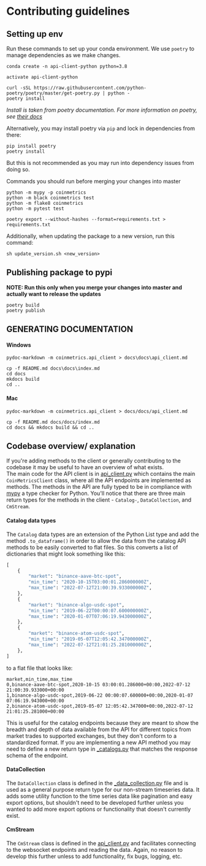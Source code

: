 # Contributing guidelines


## Setting up env
Run these commands to set up your conda environment. We use `poetry` to manage dependencies as we make changes.
```
conda create -n api-client-python python=3.8

activate api-client-python

curl -sSL https://raw.githubusercontent.com/python-poetry/poetry/master/get-poetry.py | python -
poetry install
```
_Install is taken from poetry documentation. For more information on poetry, see [their docs](https://python-poetry.org/docs/#updating-poetry)_



Alternatively, you may install poetry via `pip` and lock in dependencies from there:

```
pip install poetry
poetry install
```

But this is not recommended as you may run into dependency issues from doing so.

Commands you should run before merging your changes into master
```
python -m mypy -p coinmetrics
python -m black coinmetrics test
python -m flake8 coinmetrics
python -m pytest test

poetry export --without-hashes --format=requirements.txt > requirements.txt
```

Additionally, when updating the package to a new version, run this command:
```
sh update_version.sh <new_version>
```

## Publishing package to pypi
**NOTE: Run this only when you merge your changes into master and actually want to release the updates**
```
poetry build
poetry publish
```


## GENERATING DOCUMENTATION
#### Windows
```
pydoc-markdown -m coinmetrics.api_client > docs\docs\api_client.md

cp -f README.md docs\docs\index.md
cd docs 
mkdocs build 
cd ..
```

#### Mac
```
pydoc-markdown -m coinmetrics.api_client > docs/docs/api_client.md

cp -f README.md docs/docs/index.md
cd docs && mkdocs build && cd ..
```

## Codebase overview/ explanation
If you're adding methods to the client or generally contributing to the codebase it may be useful to have an overview of what exists.  
The main code for the API client is in [api_client.py](coinmetrics/api_client.py) which contains the main `CoinMetricsClient` class,
where all the API endpoints are implemented as methods. The methods in the API are fully typed to be in compliance with 
[mypy](http://mypy-lang.org/) a type checker for Python. You'll notice that there are three main return types for the 
methods in the client - `Catalog-`, `DataCollection`, and `CmStream`.  

#### Catalog data types
The `Catalog` data types are an extension of the Python List type and add the method `.to_dataframe()` in order to allow
the data from the catalog API methods to be easily converted to flat files. So this converts a list of dictionaries that 
might look something like this:  
```python
[
    {
        "market": "binance-aave-btc-spot",
        "min_time": "2020-10-15T03:00:01.286000000Z",
        "max_time": "2022-07-12T21:00:39.933000000Z",
    },
    {
        "market": "binance-algo-usdc-spot",
        "min_time": "2019-06-22T00:00:07.600000000Z",
        "max_time": "2020-01-07T07:06:19.943000000Z",
    },
    {
        "market": "binance-atom-usdc-spot",
        "min_time": "2019-05-07T12:05:42.347000000Z",
        "max_time": "2022-07-12T21:01:25.281000000Z",
    },
]
```  
to a flat file that looks like: 
```
market,min_time,max_time
0,binance-aave-btc-spot,2020-10-15 03:00:01.286000+00:00,2022-07-12 21:00:39.933000+00:00
1,binance-algo-usdc-spot,2019-06-22 00:00:07.600000+00:00,2020-01-07 07:06:19.943000+00:00
2,binance-atom-usdc-spot,2019-05-07 12:05:42.347000+00:00,2022-07-12 21:01:25.281000+00:00
```  
This is useful for the catalog endpoints because they are meant to show the breadth and depth of data available from 
the API for different topics from market trades to supported exchanges, but they don't conform to a standardized format.
If you are implementing a new API method you may need to define a new return type in [_catalogs.py](coinmetrics/_catalogs.py)
that matches the response schema of the endpoint. 

#### DataCollection 
The `DataCollection` class is defined in the [_data_collection.py](coinmetrics/_data_collection.py) file and is used as 
a general purpose return type for our non-stream timeseries data. It adds some utility function to the time series 
data like pagination and easy export options, but shouldn't need to be developed further unless you wanted to add 
more export options or functionality that doesn't currently exist. 


#### CmStream
The `CmStream` class is defined in the [api_client.py](coinmetrics/api_client.py) and facilitates connecting to the 
websocket endpoints and reading the data. Again, no reason to develop this further unless to add functionality, fix bugs, logging, etc. 
